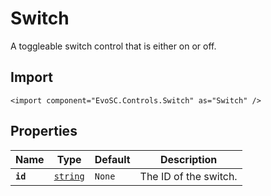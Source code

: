 # Switch
A toggleable switch control that is either on or off.

## Import
```xml:no-line-numbers
<import component="EvoSC.Controls.Switch" as="Switch" />
```

## Properties
| Name | Type | Default | Description |
|------|------|---------|-------------|
| **`id`** | [`string`](#) | `None` | The ID of the switch. || **`x`** | [`double`](#) | `0.0` | The X position of the switch. || **`y`** | [`double`](#) | `0.0` | The Y position of the switch. || **`value`** | [`bool`](#) | `false` | The initial value of the switch. |